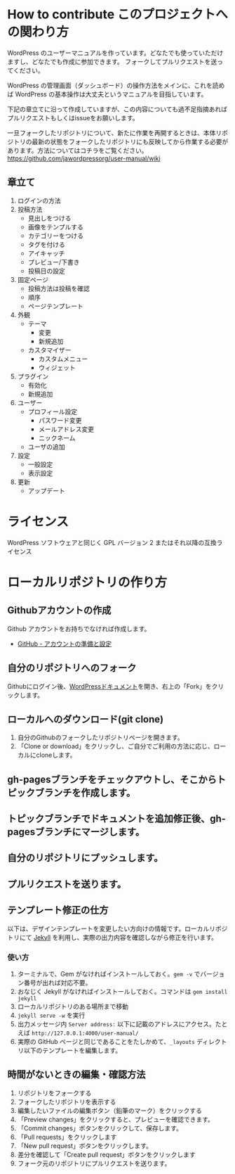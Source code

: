 # How to contribute このプロジェクトへの関わり方

WordPress のユーザーマニュアルを作っています。どなたでも使っていただけますし、どなたでも作成に参加できます。
フォークしてプルリクエストを送ってください。

WordPress の管理画面（ダッシュボード）の操作方法をメインに、これを読めば WordPress の基本操作は大丈夫というマニュアルを目指しています。

下記の章立てに沿って作成していますが、この内容についても過不足指摘あればプルリクエストもしくはissueをお願いします。

一旦フォークしたリポジトリについて、新たに作業を再開するときは、本体リポジトリの最新の状態をフォークしたリポジトリにも反映してから作業する必要があります。方法についてはコチラをご覧ください。
https://github.com/jawordpressorg/user-manual/wiki

## 章立て

1. ログインの方法
1. 投稿方法
    - 見出しをつける
    - 画像をテンプルする
    - カテゴリーをつける
    - タグを付ける
    - アイキャッチ
    - プレビュー/下書き
    - 投稿日の設定
1. 固定ページ
    - 投稿方法は投稿を確認
    - 順序
    - ページテンプレート
1. 外観
    - テーマ
        - 変更
        - 新規追加
    - カスタマイザー
        - カスタムメニュー
        - ウィジェット
1. プラグイン
    - 有効化
    - 新規追加
1. ユーザー
    - プロフィール設定
        - パスワード変更
        - メールアドレス変更
        - ニックネーム
    - ユーザの追加
1. 設定
    - 一般設定
    - 表示設定
1. 更新
    - アップデート

# ライセンス
WordPress ソフトウェアと同じく GPL バージョン 2 またはそれ以降の互換ライセンス

# ローカルリポジトリの作り方

## Githubアカウントの作成

Github アカウントをお持ちでなければ作成します。

- [GitHub - アカウントの準備と設定](https://git-scm.com/book/ja/v2/GitHub-%E3%82%A2%E3%82%AB%E3%82%A6%E3%83%B3%E3%83%88%E3%81%AE%E6%BA%96%E5%82%99%E3%81%A8%E8%A8%AD%E5%AE%9A)

## 自分のリポジトリへのフォーク

Githubにログイン後、[WordPressドキュメント](https://github.com/jawordpressorg/user-manual)を開き、右上の「Fork」をクリックします。

## ローカルへのダウンロード(git clone)

1. 自分のGithubのフォークしたリポジトリページを開きます。
2. 「Clone or download」をクリックし、ご自分でご利用の方法に応じ、ローカルにcloneします。

## gh-pagesブランチをチェックアウトし、そこからトピックブランチを作成します。

## トピックブランチでドキュメントを追加修正後、gh-pagesブランチにマージします。

## 自分のリポジトリにプッシュします。

## プルリクエストを送ります。

## テンプレート修正の仕方
以下は、デザインテンプレートを変更したい方向けの情報です。ローカルリポジトリにて [Jekyll](https://jekyllrb-ja.github.io/) を利用し、実際の出力内容を確認しながら修正を行います。

### 使い方
1. ターミナルで、Gem がなければインストールしておく。`gem -v` でバージョン番号が出れば対応不要。
1. おなじく Jekyll がなければインストールしておく。コマンドは `gem install jekyll`
1. ローカルリポジトリのある場所まで移動
1. `jekyll serve -w` を実行
1. 出力メッセージ内 `Server address:` 以下に記載のアドレスにアクセス。たとえば `http://127.0.0.1:4000/user-manual/`
1. 実際の GitHub ページと同じであることをたしかめて、`_layouts` ディレクトリ以下のテンプレートを編集します。

## 時間がないときの編集・確認方法
1. リポジトリをフォークする
1. フォークしたリポジトリを表示する
1. 編集したいファイルの編集ボタン（鉛筆のマーク）をクリックする
1. 「Preview changes」をクリックすると、プレビューを確認できます。
1. 「Commit changes」ボタンをクリックして、保存します。
1. 「Pull requests」をクリックします
1. 「New pull request」ボタンをクリックします。
1. 差分を確認して「Create pull request」ボタンをクリックします
1. フォーク元のリポジトリにプルリクエストを送ります。
